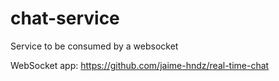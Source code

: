 # chat-service

Service to be consumed by a websocket 

WebSocket app: https://github.com/jaime-hndz/real-time-chat
